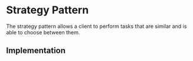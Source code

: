 # Strategy Pattern

The strategy pattern allows a client to perform tasks that are similar and is able to choose between them.

## Implementation

